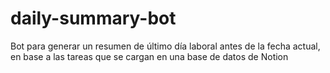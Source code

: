 # daily-summary-bot
Bot para generar un resumen de último día laboral antes de la fecha actual, en base a las tareas que se cargan en una base de datos de Notion
